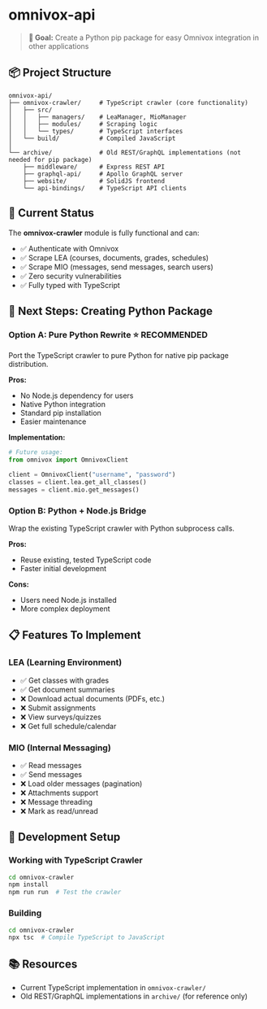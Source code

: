 # omnivox-api

> **🎯 Goal:** Create a Python pip package for easy Omnivox integration in other applications

## 📦 Project Structure

```
omnivox-api/
├── omnivox-crawler/     # TypeScript crawler (core functionality)
│   ├── src/
│   │   ├── managers/    # LeaManager, MioManager
│   │   ├── modules/     # Scraping logic
│   │   └── types/       # TypeScript interfaces
│   └── build/           # Compiled JavaScript
│
└── archive/             # Old REST/GraphQL implementations (not needed for pip package)
    ├── middleware/      # Express REST API
    ├── graphql-api/     # Apollo GraphQL server
    ├── website/         # SolidJS frontend
    └── api-bindings/    # TypeScript API clients
```

## 🚀 Current Status

The **omnivox-crawler** module is fully functional and can:
- ✅ Authenticate with Omnivox
- ✅ Scrape LEA (courses, documents, grades, schedules)
- ✅ Scrape MIO (messages, send messages, search users)
- ✅ Zero security vulnerabilities
- ✅ Fully typed with TypeScript

## 🎯 Next Steps: Creating Python Package

### Option A: Pure Python Rewrite ⭐ **RECOMMENDED**
Port the TypeScript crawler to pure Python for native pip package distribution.

**Pros:**
- No Node.js dependency for users
- Native Python integration
- Standard pip installation
- Easier maintenance

**Implementation:**
```python
# Future usage:
from omnivox import OmnivoxClient

client = OmnivoxClient("username", "password")
classes = client.lea.get_all_classes()
messages = client.mio.get_messages()
```

### Option B: Python + Node.js Bridge
Wrap the existing TypeScript crawler with Python subprocess calls.

**Pros:**
- Reuse existing, tested TypeScript code
- Faster initial development

**Cons:**
- Users need Node.js installed
- More complex deployment

## 📋 Features To Implement

### LEA (Learning Environment)
- ✅ Get classes with grades
- ✅ Get document summaries
- ❌ Download actual documents (PDFs, etc.)
- ❌ Submit assignments
- ❌ View surveys/quizzes
- ❌ Get full schedule/calendar

### MIO (Internal Messaging)
- ✅ Read messages
- ✅ Send messages
- ❌ Load older messages (pagination)
- ❌ Attachments support
- ❌ Message threading
- ❌ Mark as read/unread

## 🔧 Development Setup

### Working with TypeScript Crawler
```bash
cd omnivox-crawler
npm install
npm run run  # Test the crawler
```

### Building
```bash
cd omnivox-crawler
npx tsc  # Compile TypeScript to JavaScript
```

## 📚 Resources

- Current TypeScript implementation in `omnivox-crawler/`
- Old REST/GraphQL implementations in `archive/` (for reference only)